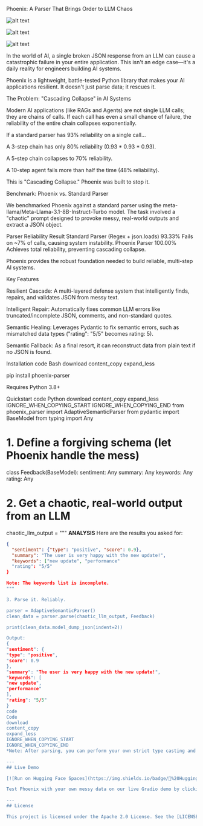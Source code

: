 Phoenix: A Parser That Brings Order to LLM Chaos

![alt text](https://img.shields.io/pypi/v/phoenix-parser.svg)


![alt text](https://img.shields.io/pypi/l/phoenix-parser.svg)


![alt text](https://img.shields.io/pypi/pyversions/phoenix-parser.svg)

In the world of AI, a single broken JSON response from an LLM can cause a catastrophic failure in your entire application. This isn't an edge case—it's a daily reality for engineers building AI systems.

Phoenix is a lightweight, battle-tested Python library that makes your AI applications resilient. It doesn't just parse data; it rescues it.

The Problem: "Cascading Collapse" in AI Systems

Modern AI applications (like RAGs and Agents) are not single LLM calls; they are chains of calls. If each call has even a small chance of failure, the reliability of the entire chain collapses exponentially.

If a standard parser has 93% reliability on a single call...

A 3-step chain has only 80% reliability (0.93 * 0.93 * 0.93).

A 5-step chain collapses to 70% reliability.

A 10-step agent fails more than half the time (48% reliability).

This is "Cascading Collapse." Phoenix was built to stop it.

Benchmark: Phoenix vs. Standard Parser

We benchmarked Phoenix against a standard parser using the meta-llama/Meta-Llama-3.1-8B-Instruct-Turbo model. The task involved a "chaotic" prompt designed to provoke messy, real-world outputs and extract a JSON object.

Parser	Reliability	Result
Standard Parser (Regex + json.loads)	93.33%	Fails on ~7% of calls, causing system instability.
Phoenix Parser	100.00%	Achieves total reliability, preventing cascading collapse.

Phoenix provides the robust foundation needed to build reliable, multi-step AI systems.

Key Features

Resilient Cascade: A multi-layered defense system that intelligently finds, repairs, and validates JSON from messy text.

Intelligent Repair: Automatically fixes common LLM errors like truncated/incomplete JSON, comments, and non-standard quotes.

Semantic Healing: Leverages Pydantic to fix semantic errors, such as mismatched data types ("rating": "5/5" becomes rating: 5).

Semantic Fallback: As a final resort, it can reconstruct data from plain text if no JSON is found.

Installation
code
Bash
download
content_copy
expand_less

pip install phoenix-parser

Requires Python 3.8+

Quickstart
code
Python
download
content_copy
expand_less
IGNORE_WHEN_COPYING_START
IGNORE_WHEN_COPYING_END
from phoenix_parser import AdaptiveSemanticParser
from pydantic import BaseModel
from typing import Any

# 1. Define a forgiving schema (let Phoenix handle the mess)
class Feedback(BaseModel):
    sentiment: Any
    summary: Any
    keywords: Any
    rating: Any

# 2. Get a chaotic, real-world output from an LLM
chaotic_llm_output = """
**ANALYSIS**
Here are the results you asked for:
```json
{
  "sentiment": {"type": "positive", "score": 0.9},
  "summary": "The user is very happy with the new update!",
  "keywords": ["new update", "performance" 
  "rating": "5/5"
}

Note: The keywords list is incomplete.
"""

3. Parse it. Reliably.

parser = AdaptiveSemanticParser()
clean_data = parser.parse(chaotic_llm_output, Feedback)

print(clean_data.model_dump_json(indent=2))

Output:
{
"sentiment": {
"type": "positive",
"score": 0.9
},
"summary": "The user is very happy with the new update!",
"keywords": [
"new update",
"performance"
],
"rating": "5/5"
}
code
Code
download
content_copy
expand_less
IGNORE_WHEN_COPYING_START
IGNORE_WHEN_COPYING_END
*Note: After parsing, you can perform your own strict type casting and validation in your application code.*

---
## Live Demo

[![Run on Hugging Face Spaces](https://img.shields.io/badge/🤗%20Hugging%20Face-Spaces-yellow.svg)](https://huggingface.co/spaces/shalyhinpavel/phoenix)

Test Phoenix with your own messy data on our live Gradio demo by clicking the badge above.

---
## License

This project is licensed under the Apache 2.0 License. See the [LICENSE](LICENSE) file for details. [LICENSE](LICENSE) file for details.
